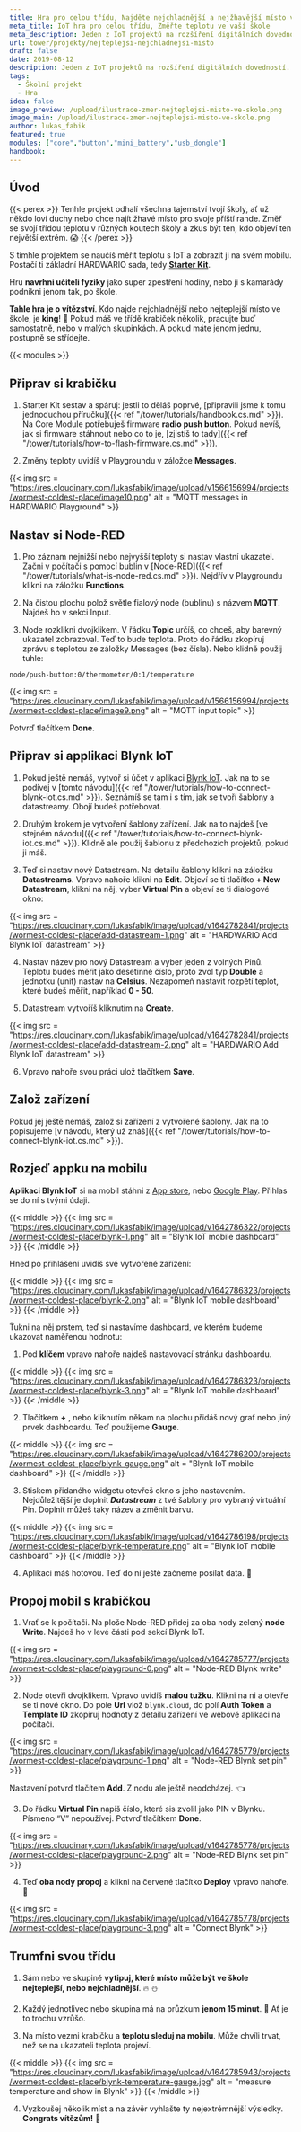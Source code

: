 ```yaml
---
title: Hra pro celou třídu, Najděte nejchladnější a nejžhavější místo ve vaší škole
meta_title: IoT hra pro celou třídu, Změřte teplotu ve vaší škole
meta_description: Jeden z IoT projektů na rozšíření digitálních dovedností. Sestavte se Starter Kitem od HARDWARIOu zařízení, se kterým najdete nejchladnější a nejžhavější místo ve škole.
url: tower/projekty/nejteplejsi-nejchladnejsi-misto
draft: false
date: 2019-08-12
description: Jeden z IoT projektů na rozšíření digitálních dovedností. Sestavte se Starter Kitem od HARDWARIOu zařízení, se kterým najdete nejchladnější a nejžhavější místo ve škole.
tags:
  - Školní projekt
  - Hra
idea: false
image_preview: /upload/ilustrace-zmer-nejteplejsi-misto-ve-skole.png
image_main: /upload/ilustrace-zmer-nejteplejsi-misto-ve-skole.png
author: lukas_fabik
featured: true
modules: ["core","button","mini_battery","usb_dongle"]
handbook:
---
```


## Úvod

{{< perex >}}
Tenhle projekt odhalí všechna tajemství tvojí školy, ať už někdo loví duchy nebo chce najít žhavé místo pro svoje příští rande. Změř se svojí třídou teplotu v různých koutech školy a zkus být ten, kdo objeví ten největší extrém. 😱
{{< /perex >}}

S tímhle projektem se naučíš měřit teplotu s IoT a zobrazit ji na svém mobilu. Postačí ti základní HARDWARIO sada, tedy [**Starter Kit**](https://obchod.hardwario.cz/starter-kit/).

Hru **navrhni učiteli fyziky** jako super zpestření hodiny, nebo ji s kamarády podnikni jenom tak, po škole.

**Tahle hra je o vítězství**. Kdo najde nejchladnější nebo nejteplejší místo ve škole, je **king**! 👑 Pokud máš ve třídě krabiček několik, pracujte buď samostatně, nebo v malých skupinkách. A pokud máte jenom jednu, postupně se střídejte.

{{< modules >}}

## Připrav si krabičku

1. Starter Kit sestav a spáruj: jestli to děláš poprvé, [připravili jsme k tomu jednoduchou příručku]({{< ref "/tower/tutorials/handbook.cs.md" >}}). Na Core Module potřebuješ firmware **radio push button**. Pokud nevíš, jak si firmware stáhnout nebo co to je, [zjistíš to tady]({{< ref "/tower/tutorials/how-to-flash-firmware.cs.md" >}}).

2. Změny teploty uvidíš v Playgroundu v záložce **Messages**.

{{< img src = "https://res.cloudinary.com/lukasfabik/image/upload/v1566156994/projects/wormest-coldest-place/image10.png" alt = "MQTT messages in HARDWARIO Playground" >}}

## Nastav si Node-RED

1. Pro záznam nejnižší nebo nejvyšší teploty si nastav vlastní ukazatel. Začni v počítači s pomocí bublin v [Node-RED]({{< ref "/tower/tutorials/what-is-node-red.cs.md" >}}). Nejdřív v Playgroundu klikni na záložku **Functions**.

2. Na čistou plochu polož světle fialový node (bublinu) s názvem **MQTT**. Najdeš ho v sekci Input.

3. Node rozklikni dvojklikem. V řádku **Topic** určíš, co chceš, aby barevný ukazatel zobrazoval. Teď to bude teplota. Proto do řádku zkopíruj zprávu s teplotou ze záložky Messages (bez čísla). Nebo klidně použij tuhle:

```
node/push-button:0/thermometer/0:1/temperature
```

{{< img src = "https://res.cloudinary.com/lukasfabik/image/upload/v1566156994/projects/wormest-coldest-place/image9.png" alt = "MQTT input topic" >}}

Potvrď tlačítkem **Done**.

## Připrav si applikaci Blynk IoT

1. Pokud ještě nemáš, vytvoř si účet v aplikaci [Blynk IoT](https://blynk.io). Jak na to se podívej v [tomto návodu]({{< ref "/tower/tutorials/how-to-connect-blynk-iot.cs.md" >}}). Seznámíš se tam i s tím, jak se tvoří šablony a datastreamy. Obojí budeš potřebovat.

2. Druhým krokem je vytvoření šablony zařízení. Jak na to najdeš [ve stejném návodu]({{< ref "/tower/tutorials/how-to-connect-blynk-iot.cs.md" >}}). Klidně ale použij šablonu z předchozích projektů, pokud ji máš.

3. Teď si nastav nový Datastream. Na detailu šablony klikni na záložku **Datastreams**. Vpravo nahoře klikni na **Edit**. Objeví se ti tlačítko **+ New Datastream**, klikni na něj, vyber **Virtual Pin** a objeví se ti dialogové okno:

{{< img src = "https://res.cloudinary.com/lukasfabik/image/upload/v1642782841/projects/wormest-coldest-place/add-datastream-1.png" alt = "HARDWARIO Add Blynk IoT datastream" >}}

4. Nastav název pro nový Datastream a vyber jeden z volných Pinů. Teplotu budeš měřit jako desetinné číslo, proto zvol typ **Double** a jednotku (unit) nastav na **Celsius**. Nezapomeň nastavit rozpětí teplot, které budeš měřit, například **0 - 50**.

5. Datastream vytvoříš kliknutím na **Create**. 

{{< img src = "https://res.cloudinary.com/lukasfabik/image/upload/v1642782841/projects/wormest-coldest-place/add-datastream-2.png" alt = "HARDWARIO Add Blynk IoT datastream" >}}

6. Vpravo nahoře svou práci ulož tlačítkem **Save**.

## Založ zařízení

Pokud jej ještě nemáš, založ si zařízení z vytvořené šablony. Jak na to popisujeme [v návodu, který už znáš]({{< ref "/tower/tutorials/how-to-connect-blynk-iot.cs.md" >}}).

## Rozjeď appku na mobilu

**Aplikaci Blynk IoT** si na mobil stáhni z [App store](https://apps.apple.com/us/app/blynk-iot/id1559317868), nebo [Google Play](https://play.google.com/store/apps/details?id=cloud.blynk). Přihlas se do ní s tvými údaji. 

{{< middle >}}
{{< img src = "https://res.cloudinary.com/lukasfabik/image/upload/v1642786322/projects/wormest-coldest-place/blynk-1.png" alt = "Blynk IoT mobile dashboard" >}}
{{< /middle >}}

Hned po přihlášení uvidíš své vytvořené zařízení:

{{< middle >}}
{{< img src = "https://res.cloudinary.com/lukasfabik/image/upload/v1642786323/projects/wormest-coldest-place/blynk-2.png" alt = "Blynk IoT mobile dashboard" >}}
{{< /middle >}}

Ťukni na něj prstem, teď si nastavíme dashboard, ve kterém budeme ukazovat naměřenou hodnotu:

1. Pod **klíčem** vpravo nahoře najdeš nastavovací stránku dashboardu.

{{< middle >}}
{{< img src = "https://res.cloudinary.com/lukasfabik/image/upload/v1642786323/projects/wormest-coldest-place/blynk-3.png" alt = "Blynk IoT mobile dashboard" >}}
{{< /middle >}}

2. Tlačítkem **+** , nebo kliknutím někam na plochu přidáš nový graf nebo jiný prvek dashboardu. Teď použijeme **Gauge**.

{{< middle >}}
{{< img src = "https://res.cloudinary.com/lukasfabik/image/upload/v1642786200/projects/wormest-coldest-place/blynk-gauge.png" alt = "Blynk IoT mobile dashboard" >}}
{{< /middle >}}

3. Stiskem přidaného widgetu otevřeš okno s jeho nastavením. Nejdůležitější je doplnit ***Datastream*** z tvé šablony pro vybraný virtuální Pin. Doplnit můžeš taky název a změnit barvu.

{{< middle >}}
{{< img src = "https://res.cloudinary.com/lukasfabik/image/upload/v1642786198/projects/wormest-coldest-place/blynk-temperature.png" alt = "Blynk IoT mobile dashboard" >}}
{{< /middle >}}

4. Aplikaci máš hotovou. Teď do ní ještě začneme posílat data. 💪

## Propoj mobil s krabičkou

1. Vrať se k počítači. Na ploše Node-RED přidej za oba nody zelený **node Write**. Najdeš ho v levé části pod sekcí Blynk IoT.

{{< img src = "https://res.cloudinary.com/lukasfabik/image/upload/v1642785777/projects/wormest-coldest-place/playground-0.png" alt = "Node-RED Blynk write" >}}

2. Node otevři dvojklikem. Vpravo uvidíš **malou tužku**. Klikni na ni a otevře se ti nové okno. Do pole **Url** vlož ``blynk.cloud``, do polí **Auth Token** a **Template ID** zkopíruj hodnoty z detailu zařízení ve webové aplikaci na počítači.

{{< img src = "https://res.cloudinary.com/lukasfabik/image/upload/v1642785779/projects/wormest-coldest-place/playground-1.png" alt = "Node-RED Blynk set pin" >}}

Nastavení potvrď tlačítem **Add**. Z nodu ale ještě neodcházej. 👈

3. Do řádku **Virtual Pin** napiš číslo, které sis zvolil jako PIN v Blynku. Písmeno “V” nepoužívej.
Potvrď tlačítkem **Done**.

{{< img src = "https://res.cloudinary.com/lukasfabik/image/upload/v1642785778/projects/wormest-coldest-place/playground-2.png" alt = "Node-RED Blynk set pin" >}}

4. Teď **oba nody propoj** a klikni na červené tlačítko **Deploy** vpravo nahoře. 🚨

{{< img src = "https://res.cloudinary.com/lukasfabik/image/upload/v1642785778/projects/wormest-coldest-place/playground-3.png" alt = "Connect Blynk" >}}

## Trumfni svou třídu

1. Sám nebo ve skupině **vytipuj, které místo může být ve škole nejteplejší, nebo nejchladnější**. 🔥 ⛄

2. Každý jednotlivec nebo skupina má na průzkum **jenom 15 minut**. 🔦 Ať je to trochu vzrůšo.

3. Na místo vezmi krabičku a **teplotu sleduj na mobilu**. Může chvíli trvat, než se na ukazateli teplota projeví.

{{< middle >}}
{{< img src = "https://res.cloudinary.com/lukasfabik/image/upload/v1642785943/projects/wormest-coldest-place/blynk-temperature-gauge.jpg" alt = "measure temperature and show in Blynk" >}}
{{< /middle >}}

4. Vyzkoušej několik míst a na závěr vyhlašte ty nejextrémnější výsledky. **Congrats vítězům!** 🎇
